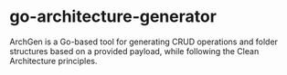 # go-architecture-generator

ArchGen is a Go-based tool for generating CRUD operations and folder structures based on a provided payload, while following the Clean Architecture principles.